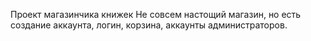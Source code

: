 Проект магазинчика книжек
Не совсем настощий магазин, но есть создание аккаунта, логин, корзина, аккаунты администраторов.
